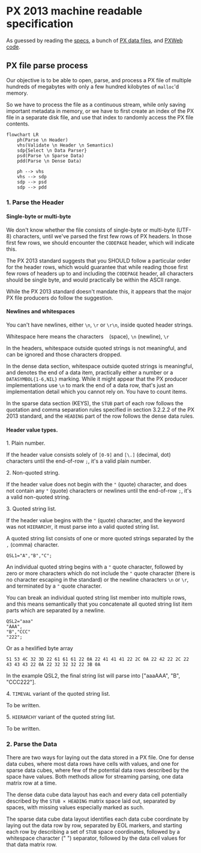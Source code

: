 # PX 2013 machine readable specification

As guessed by reading 
the [specs](https://www.scb.se/globalassets/vara-tjanster/px-programmen/px-file_format_specification_2013.pdf),
a bunch of [PX data files](https://github.com/search?q=AXIS-VERSION+KEYS+extension%3Apx&type=Code),
and [PXWeb code](https://github.com/statisticssweden/PCAxis.Core/blob/master/PCAxis.Core/Parsers/PXFileParser.vb).

## PX file parse process

Our objective is to be able to open, parse, and process a PX file of multiple 
hundreds of megabytes with only a few hundred kilobytes of `malloc`'d memory.

So we have to process the file as a continuous stream, while only saving important 
metadata in memory, or we have to first create an index of the PX file in a 
separate disk file, and use that index to randomly access the PX file contents.

```mermaid
flowchart LR
    ph(Parse \n Header)
    vhs(Validate \n Header \n Semantics)
    sdp{Select \n Data Parser}
    psd(Parse \n Sparse Data)
    pdd(Parse \n Dense Data)

    ph --> vhs
    vhs --> sdp
    sdp --> psd
    sdp --> pdd
```

### 1. Parse the Header

#### Single-byte or multi-byte

We don't know whether the file consists of single-byte or multi-byte (UTF-8) characters,
until we've parsed the first few rows of PX headers. In those first few rows, we should
encounter the `CODEPAGE` header, which will indicate this. 

The PX 2013 standard suggests that you SHOULD follow a particular order for the header 
rows, which would guarantee that while reading those first few rows of headers up to 
and including the `CODEPAGE` header, all characters should be single byte, and would
practically be within the ASCII range.

While the PX 2013 standard doesn't mandate this, it appears that the major PX file
producers do follow the suggestion.

#### Newlines and whitespaces

You can't have newlines, either `\n`, `\r` or `\r\n`, inside quoted header strings.

Whitespace here means the characters ` ` (space), `\n` (newline), `\r`

In the headers, whitespace outside quoted strings is not meaningful,
and can be ignored and those characters dropped.

In the dense data section, whitespace outside quoted strings is meaningful,
and denotes the end of a data item, practically either a number or a
`DATASYMBOL{1-6,NIL}` marking. While it might appear that the PX producer
implementations use `\n` to mark the end of a data row, that's just an
implementation detail which you cannot rely on. You have to count items.

In the sparse data section (KEYS), the `STUB` part of each row follows
the quotation and comma separation rules specified in section 3.2.2.2 of
the PX 2013 standard, and the `HEADING` part of the row follows the 
dense data rules.

#### Header value types.

1\. Plain number.

If the header value consists solely of `[0-9]` and `[\.]` (decimal, dot)
characters until the end-of-row `;`, it's a valid plain number.

2\. Non-quoted string.

If the header value does not begin with the `"` (quote) character,
and does not contain any `"` (quote) characters or newlines until
the end-of-row `;`, it's a valid non-quoted string.

3\. Quoted string list.

If the header value begins with the `"` (quote) character, and the
keyword was not `HIERARCHY`, it must parse into a valid quoted 
string list.

A quoted string list consists of one or more quoted strings separated
by the `,` (comma) character.

```text
QSL1="A","B","C";
```

An individual quoted string begins with a `"` quote character,
followed by zero or more characters which do not include the 
`"` quote character (there is no character escaping in the standard)
or the newline characters `\n` or `\r`, and terminated by a `"` quote
character.

You can break an individual quoted string list member into multiple rows,
and this means semantically that you concatenate all quoted string list
item parts which are separated by a newline.

```text
QSL2="aaa"
"AAA",
"B","CCC"
"222";
```

Or as a hexlified byte array

```
51 53 4C 32 3D 22 61 61 61 22 0A 22 41 41 41 22 2C 0A 22 42 22 2C 22 43 43 43 22 0A 22 32 32 32 22 3B 0A
```

In the example QSL2, the final string list will parse into ["aaaAAA", "B", "CCC222"].

4\. `TIMEVAL` variant of the quoted string list.

To be written.

5\. `HIERARCHY` variant of the quoted string list.

To be written.


### 2. Parse the Data

There are two ways for laying out the data stored in a PX file. One for dense 
data cubes, where most data rows have cells with values, and one for sparse 
data cubes, where few of the potential data rows described by the space have 
values. Both methods allow for streaming parsing, one data matrix row at a time.

The dense data cube data layout has each and every data cell potentially described 
by the `STUB × HEADING` matrix space laid out, separated by spaces, with missing 
values especially marked as such.

The sparse data cube data layout identifies each data cube coordinate by laying out
the data row by row, separated by EOL markers, and starting each row by describing 
a set of `STUB` space coordinates, followed by a whitespace character (" ") separator, 
followed by the data cell values for that data matrix row. 
